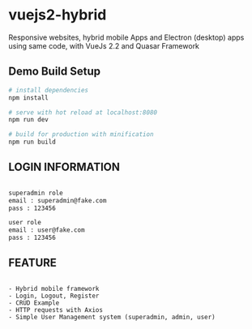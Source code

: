 # vuejs2-hybrid

Responsive websites, hybrid mobile Apps and Electron (desktop) apps using same code, with VueJs 2.2 and Quasar Framework

## Demo Build Setup

``` bash
# install dependencies
npm install

# serve with hot reload at localhost:8080
npm run dev

# build for production with minification
npm run build

```

## LOGIN INFORMATION
``` bash

superadmin role
email : superadmin@fake.com
pass : 123456

user role
email : user@fake.com
pass : 123456


```

## FEATURE

```

- Hybrid mobile framework
- Login, Logout, Register
- CRUD Example
- HTTP requests with Axios
- Simple User Management system (superadmin, admin, user)


```
